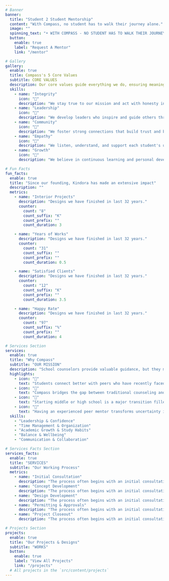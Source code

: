 ```yaml
---
# Banner
banner:
  title: "Student 2 Student Mentorship"
  content: "With Compass, no student has to walk their journey alone."
  image: ""
  spinning_text: "• WITH COMPASS - NO STUDENT HAS TO WALK THEIR JOURNEY ALONE"
  button:
    enable: true
    label: "Request A Mentor"
    link: "/mentor"

# Gallery
gallery:
  enable: true
  title: Compass's 5 Core Values
  subtitle: CORE VALUES
  description: Our core values guide everything we do, ensuring meaningful connections and transformative mentorship experiences for every student.
  skills:
    - name: "Integrity"
      icon: "🎯"
      description: "We stay true to our mission and act with honesty in everything we do."
    - name: "Leadership"
      icon: "🌟"
      description: "We develop leaders who inspire and guide others through example."
    - name: "Community"
      icon: "🤝"
      description: "We foster strong connections that build trust and belonging."
    - name: "Empathy"
      icon: "💙"
      description: "We listen, understand, and support each student's unique journey."
    - name: "Growth"
      icon: "🌱"
      description: "We believe in continuous learning and personal development for both mentors and mentees."

# Fun Facts
fun_facts:
  enable: true
  title: "Since our founding, Kindora has made an extensive impact"
  description: ""
  metrics:
    - name: "Interior Projects"
      description: "Designs we have finished in last 32 years."
      counter:
        count: "8"
        count_suffix: "K"
        count_prefix: ""
        count_duration: 3

    - name: "Years of Works"
      description: "Designs we have finished in last 32 years."
      counter:
        count: "31"
        count_suffix: ""
        count_prefix: ""
        count_duration: 0.5

    - name: "Satisfied Clients"
      description: "Designs we have finished in last 32 years."
      counter:
        count: "12"
        count_suffix: "K"
        count_prefix: ""
        count_duration: 3.5

    - name: "Happy Rate"
      description: "Designs we have finished in last 32 years."
      counter:
        count: "97"
        count_suffix: "%"
        count_prefix: ""
        count_duration: 4

# Services Section
services:
  enable: true
  title: "Why Compass"
  subtitle: "OUR MISSION"
  description: "School counselors provide valuable guidance, but they may not always offer the lived experience that students need to navigate their academic journey."
  highlights:
    - icon: "👥"
      text: "Students connect better with peers who have recently faced similar academic and social challenges. Peer mentorship creates an authentic, relatable environment where you feel understood."
    - icon: "🌉"
      text: "Compass bridges the gap between traditional counseling and real-world experience, connecting you with accomplished peer mentors who have successfully navigated the same challenges you're facing."
    - icon: "🎒"
      text: "Starting middle or high school is a major transition filled with new expectations and responsibilities. This pivotal moment can feel overwhelming without guidance from those who understand."
    - icon: "🧭"
      text: "Having an experienced peer mentor transforms uncertainty into confidence. Our mentors reduce stress, share proven strategies, and equip you with the skills to thrive in the upcoming school year."
  skills:
    - "Leadership & Confidence"
    - "Time Management & Organization"
    - "Academic Growth & Study Habits"
    - "Balance & Wellbeing"
    - "Communication & Collaboration"

# Services Facts Section
services_facts:
  enable: true
  title: "SERVICES"
  subtitle: "Our Working Process"
  metrics:
    - name: "Initial Consultation"
      description: "The process often begins with an initial consultation between the designer/architect. Get started from here."
    - name: "Concept Development"
      description: "The process often begins with an initial consultation between the designer/architect. Get started from here."
    - name: "Design Development"
      description: "The process often begins with an initial consultation between the designer/architect. Get started from here."
    - name: "Permitting & Approvals"
      description: "The process often begins with an initial consultation between the designer/architect. Get started from here."
    - name: "Project Closeout"
      description: "The process often begins with an initial consultation between the designer/architect. Get started from here."

# Projects Section
projects:
  enable: true
  title: "Our Projects & Designs"
  subtitle: "WORKS"
  button:
    enable: true
    label: "View All Projects"
    link: "/projects"
  # All projects in the `src/content/projects`
---
```

